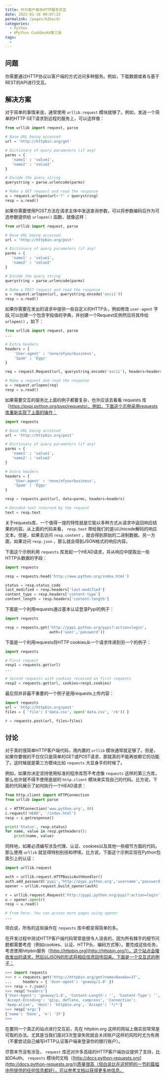 ```yaml
---
title: 作为客户端与HTTP服务交互
date: 2022-01-18 09:07:23
permalink: /pages/b2bacd/
categories:
  - Python
  - 《Python Cookbook》第三版
tags:
  - 
---
```


## 问题

你需要通过HTTP协议以客户端的方式访问多种服务。例如，下载数据或者与基于REST的API进行交互。

## 解决方案

对于简单的事情来说，通常使用 `urllib.request` 模块就够了。例如，发送一个简单的HTTP GET请求到远程的服务上，可以这样做：

```python
from urllib import request, parse

# Base URL being accessed
url = 'http://httpbin.org/get'

# Dictionary of query parameters (if any)
parms = {
   'name1' : 'value1',
   'name2' : 'value2'
}

# Encode the query string
querystring = parse.urlencode(parms)

# Make a GET request and read the response
u = request.urlopen(url+'?' + querystring)
resp = u.read()
```

如果你需要使用POST方法在请求主体中发送查询参数，可以将参数编码后作为可选参数提供给 `urlopen()` 函数，就像这样：

```python
from urllib import request, parse

# Base URL being accessed
url = 'http://httpbin.org/post'

# Dictionary of query parameters (if any)
parms = {
   'name1' : 'value1',
   'name2' : 'value2'
}

# Encode the query string
querystring = parse.urlencode(parms)

# Make a POST request and read the response
u = request.urlopen(url, querystring.encode('ascii'))
resp = u.read()
```

如果你需要在发出的请求中提供一些自定义的HTTP头，例如修改 `user-agent` 字段,可以创建一个包含字段值的字典，并创建一个Request实例然后将其传给 `urlopen()` ，如下：

```python
from urllib import request, parse
...

# Extra headers
headers = {
    'User-agent' : 'none/ofyourbusiness',
    'Spam' : 'Eggs'
}

req = request.Request(url, querystring.encode('ascii'), headers=headers)

# Make a request and read the response
u = request.urlopen(req)
resp = u.read()
```

如果需要交互的服务比上面的例子都要复杂，也许应该去看看 requests 库（https://pypi.python.org/pypi/requests）。例如，下面这个示例采用requests库重新实现了上面的操作：

```python
import requests

# Base URL being accessed
url = 'http://httpbin.org/post'

# Dictionary of query parameters (if any)
parms = {
   'name1' : 'value1',
   'name2' : 'value2'
}

# Extra headers
headers = {
    'User-agent' : 'none/ofyourbusiness',
    'Spam' : 'Eggs'
}

resp = requests.post(url, data=parms, headers=headers)

# Decoded text returned by the request
text = resp.text
```

关于requests库，一个值得一提的特性就是它能以多种方式从请求中返回响应结果的内容。从上面的代码来看， `resp.text` 带给我们的是以Unicode解码的响应文本。但是，如果去访问 `resp.content` ，就会得到原始的二进制数据。另一方面，如果访问 `resp.json` ，那么就会得到JSON格式的响应内容。

下面这个示例利用 `requests` 库发起一个HEAD请求，并从响应中提取出一些HTTP头数据的字段：

```python
import requests

resp = requests.head('http://www.python.org/index.html')

status = resp.status_code
last_modified = resp.headers['last-modified']
content_type = resp.headers['content-type']
content_length = resp.headers['content-length']
```

下面是一个利用requests通过基本认证登录Pypi的例子：

```python
import requests

resp = requests.get('http://pypi.python.org/pypi?:action=login',
                    auth=('user','password'))
```

下面是一个利用requests将HTTP cookies从一个请求传递到另一个的例子：

```python
import requests

# First request
resp1 = requests.get(url)
...

# Second requests with cookies received on first requests
resp2 = requests.get(url, cookies=resp1.cookies)
```

最后但并非最不重要的一个例子是用requests上传内容：

```python
import requests
url = 'http://httpbin.org/post'
files = { 'file': ('data.csv', open('data.csv', 'rb')) }

r = requests.post(url, files=files)
```

## 讨论

对于真的很简单HTTP客户端代码，用内置的 `urllib` 模块通常就足够了。但是，如果你要做的不仅仅只是简单的GET或POST请求，那就真的不能再依赖它的功能了。这时候就是第三方模块比如 `requests` 大显身手的时候了。

例如，如果你决定坚持使用标准的程序库而不考虑像 `requests` 这样的第三方库，那么也许就不得不使用底层的 `http.client` 模块来实现自己的代码。比方说，下面的代码展示了如何执行一个HEAD请求：

```python
from http.client import HTTPConnection
from urllib import parse

c = HTTPConnection('www.python.org', 80)
c.request('HEAD', '/index.html')
resp = c.getresponse()

print('Status', resp.status)
for name, value in resp.getheaders():
    print(name, value)
```

同样地，如果必须编写涉及代理、认证、cookies以及其他一些细节方面的代码，那么使用 `urllib` 就显得特别别扭和啰嗦。比方说，下面这个示例实现在Python包索引上的认证：

```python
import urllib.request

auth = urllib.request.HTTPBasicAuthHandler()
auth.add_password('pypi','http://pypi.python.org','username','password')
opener = urllib.request.build_opener(auth)

r = urllib.request.Request('http://pypi.python.org/pypi?:action=login')
u = opener.open(r)
resp = u.read()

# From here. You can access more pages using opener
...
```

坦白说，所有的这些操作在 `requests` 库中都变得简单的多。

在开发过程中测试HTTP客户端代码常常是很令人沮丧的，因为所有棘手的细节问题都需要考虑（例如cookies、认证、HTTP头、编码方式等）。要完成这些任务，考虑使用httpbin服务（[http://httpbin.org](http://httpbin.org/)）。这个站点会接收发出的请求，然后以JSON的形式将相应信息回传回来。下面是一个交互式的例子：

```python
>>> import requests
>>> r = requests.get('http://httpbin.org/get?name=Dave&n=37',
...     headers = { 'User-agent': 'goaway/1.0' })
>>> resp = r.json()
>>> resp['headers']
{'User-Agent': 'goaway/1.0', 'Content-Length': '', 'Content-Type': '',
'Accept-Encoding': 'gzip, deflate, compress', 'Connection':
'keep-alive', 'Host': 'httpbin.org', 'Accept': '*/*'}
>>> resp['args']
{'name': 'Dave', 'n': '37'}
>>>
```

在要同一个真正的站点进行交互前，先在 httpbin.org 这样的网站上做实验常常是可取的办法。尤其是当我们面对3次登录失败就会关闭账户这样的风险时尤为有用（不要尝试自己编写HTTP认证客户端来登录你的银行账户）。

尽管本节没有涉及， `request` 库还对许多高级的HTTP客户端协议提供了支持，比如OAuth。 `requests` 模块的文档（[http://docs.python-requests.org](http://docs.python-requests.org/))质量很高（坦白说比在这短短的一节的篇幅中所提供的任何信息都好），可以参考文档以获得更多地信息。
